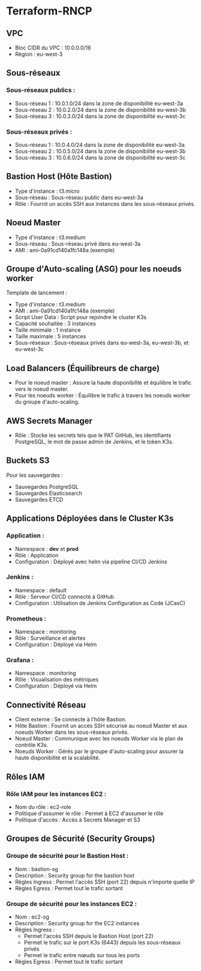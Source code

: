# Terraform-RNCP

## VPC
- Bloc CIDR du VPC : 10.0.0.0/16
- Région : eu-west-3
## Sous-réseaux
### Sous-réseaux publics :
- Sous-réseau 1 : 10.0.1.0/24 dans la zone de disponibilité eu-west-3a
- Sous-réseau 2 : 10.0.2.0/24 dans la zone de disponibilité eu-west-3b
- Sous-réseau 3 : 10.0.3.0/24 dans la zone de disponibilité eu-west-3c
### Sous-réseaux privés :
- Sous-réseau 1 : 10.0.4.0/24 dans la zone de disponibilité eu-west-3a
- Sous-réseau 2 : 10.0.5.0/24 dans la zone de disponibilité eu-west-3b
- Sous-réseau 3 : 10.0.6.0/24 dans la zone de disponibilité eu-west-3c
## Bastion Host (Hôte Bastion)
- Type d'instance : t3.micro
- Sous-réseau : Sous-réseau public dans eu-west-3a
- Rôle : Fournit un accès SSH aux instances dans les sous-réseaux privés.
## Noeud Master
- Type d'instance : t3.medium
- Sous-réseau : Sous-réseau privé dans eu-west-3a
- AMI : ami-0a91cd140a1fc148a (exemple)
## Groupe d'Auto-scaling (ASG) pour les noeuds worker
Template de lancement :
- Type d'instance : t3.medium
- AMI : ami-0a91cd140a1fc148a (exemple)
- Script User Data : Script pour rejoindre le cluster K3s
- Capacité souhaitée : 3 instances
- Taille minimale : 1 instance
- Taille maximale : 5 instances
- Sous-réseaux : Sous-réseaux privés dans eu-west-3a, eu-west-3b, et eu-west-3c
## Load Balancers (Équilibreurs de charge)
- Pour le noeud master : Assure la haute disponibilité et équilibre le trafic vers le noeud master.
- Pour les noeuds worker : Équilibre le trafic à travers les noeuds worker du groupe d'auto-scaling.
## AWS Secrets Manager
- Rôle : Stocke les secrets tels que le PAT GitHub, les identifiants PostgreSQL, le mot de passe admin de Jenkins, et le token K3s.
## Buckets S3
Pour les sauvegardes :
- Sauvegardes PostgreSQL
- Sauvegardes Elasticsearch
- Sauvegardes ETCD
## Applications Déployées dans le Cluster K3s
### Application :
- Namespace : **dev** et **prod**
- Rôle : Application 
- Configuration : Déployé avec helm via pipeline CI/CD Jenkins
### Jenkins :
- Namespace : default
- Rôle : Serveur CI/CD connecté à GitHub
- Configuration : Utilisation de Jenkins Configuration as Code (JCasC)
### Prometheus :
- Namespace : monitoring
- Rôle : Surveillance et alertes
- Configuration : Déployé via Helm
### Grafana :
- Namespace : monitoring
- Rôle : Visualisation des métriques
- Configuration : Déployé via Helm
## Connectivité Réseau
- Client externe : Se connecte à l'hôte Bastion.
- Hôte Bastion : Fournit un accès SSH sécurisé au noeud Master et aux noeuds Worker dans les sous-réseaux privés.
- Noeud Master : Communique avec les noeuds Worker via le plan de contrôle K3s.
- Noeuds Worker : Gérés par le groupe d'auto-scaling pour assurer la haute disponibilité et la scalabilité.
## Rôles IAM
### Rôle IAM pour les instances EC2 :
- Nom du rôle : ec2-role
- Politique d'assumer le rôle : Permet à EC2 d'assumer le rôle
- Politique d'accès : Accès à Secrets Manager et S3
## Groupes de Sécurité (Security Groups)
### Groupe de sécurité pour le Bastion Host :
- Nom : bastion-sg
- Description : Security group for the bastion host
- Règles Ingress : Permet l'accès SSH (port 22) depuis n'importe quelle IP
- Règles Egress : Permet tout le trafic sortant
### Groupe de sécurité pour les instances EC2 :
- Nom : ec2-sg
- Description : Security group for the EC2 instances
- Règles Ingress :
    - Permet l'accès SSH depuis le Bastion Host (port 22)
    - Permet le trafic sur le port K3s (6443) depuis les sous-réseaux privés
    - Permet le trafic entre nœuds sur tous les ports
- Règles Egress : Permet tout le trafic sortant